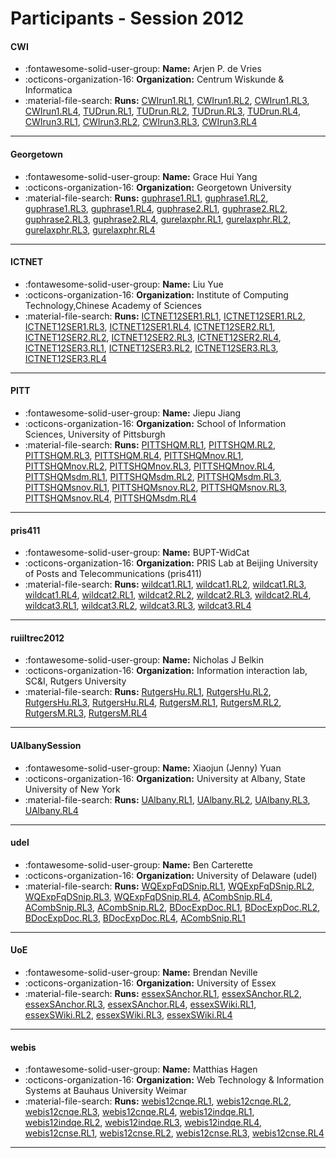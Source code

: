 # Participants - Session 2012 

#### CWI 
 - :fontawesome-solid-user-group: **Name:** Arjen P. de Vries 
 - :octicons-organization-16: **Organization:** Centrum Wiskunde & Informatica 
 - :material-file-search: **Runs:** [CWIrun1.RL1](./runs.md#cwirun1.rl1), [CWIrun1.RL2](./runs.md#cwirun1.rl2), [CWIrun1.RL3](./runs.md#cwirun1.rl3), [CWIrun1.RL4](./runs.md#cwirun1.rl4), [TUDrun.RL1](./runs.md#tudrun.rl1), [TUDrun.RL2](./runs.md#tudrun.rl2), [TUDrun.RL3](./runs.md#tudrun.rl3), [TUDrun.RL4](./runs.md#tudrun.rl4), [CWIrun3.RL1](./runs.md#cwirun3.rl1), [CWIrun3.RL2](./runs.md#cwirun3.rl2), [CWIrun3.RL3](./runs.md#cwirun3.rl3), [CWIrun3.RL4](./runs.md#cwirun3.rl4) 

---
#### Georgetown 
 - :fontawesome-solid-user-group: **Name:** Grace Hui Yang 
 - :octicons-organization-16: **Organization:** Georgetown University 
 - :material-file-search: **Runs:** [guphrase1.RL1](./runs.md#guphrase1.rl1), [guphrase1.RL2](./runs.md#guphrase1.rl2), [guphrase1.RL3](./runs.md#guphrase1.rl3), [guphrase1.RL4](./runs.md#guphrase1.rl4), [guphrase2.RL1](./runs.md#guphrase2.rl1), [guphrase2.RL2](./runs.md#guphrase2.rl2), [guphrase2.RL3](./runs.md#guphrase2.rl3), [guphrase2.RL4](./runs.md#guphrase2.rl4), [gurelaxphr.RL1](./runs.md#gurelaxphr.rl1), [gurelaxphr.RL2](./runs.md#gurelaxphr.rl2), [gurelaxphr.RL3](./runs.md#gurelaxphr.rl3), [gurelaxphr.RL4](./runs.md#gurelaxphr.rl4) 

---
#### ICTNET 
 - :fontawesome-solid-user-group: **Name:** Liu Yue 
 - :octicons-organization-16: **Organization:** Institute of Computing Technology,Chinese Academy of Sciences 
 - :material-file-search: **Runs:** [ICTNET12SER1.RL1](./runs.md#ictnet12ser1.rl1), [ICTNET12SER1.RL2](./runs.md#ictnet12ser1.rl2), [ICTNET12SER1.RL3](./runs.md#ictnet12ser1.rl3), [ICTNET12SER1.RL4](./runs.md#ictnet12ser1.rl4), [ICTNET12SER2.RL1](./runs.md#ictnet12ser2.rl1), [ICTNET12SER2.RL2](./runs.md#ictnet12ser2.rl2), [ICTNET12SER2.RL3](./runs.md#ictnet12ser2.rl3), [ICTNET12SER2.RL4](./runs.md#ictnet12ser2.rl4), [ICTNET12SER3.RL1](./runs.md#ictnet12ser3.rl1), [ICTNET12SER3.RL2](./runs.md#ictnet12ser3.rl2), [ICTNET12SER3.RL3](./runs.md#ictnet12ser3.rl3), [ICTNET12SER3.RL4](./runs.md#ictnet12ser3.rl4) 

---
#### PITT 
 - :fontawesome-solid-user-group: **Name:** Jiepu Jiang 
 - :octicons-organization-16: **Organization:** School of Information Sciences, University of Pittsburgh 
 - :material-file-search: **Runs:** [PITTSHQM.RL1](./runs.md#pittshqm.rl1), [PITTSHQM.RL2](./runs.md#pittshqm.rl2), [PITTSHQM.RL3](./runs.md#pittshqm.rl3), [PITTSHQM.RL4](./runs.md#pittshqm.rl4), [PITTSHQMnov.RL1](./runs.md#pittshqmnov.rl1), [PITTSHQMnov.RL2](./runs.md#pittshqmnov.rl2), [PITTSHQMnov.RL3](./runs.md#pittshqmnov.rl3), [PITTSHQMnov.RL4](./runs.md#pittshqmnov.rl4), [PITTSHQMsdm.RL1](./runs.md#pittshqmsdm.rl1), [PITTSHQMsdm.RL2](./runs.md#pittshqmsdm.rl2), [PITTSHQMsdm.RL3](./runs.md#pittshqmsdm.rl3), [PITTSHQMsnov.RL1](./runs.md#pittshqmsnov.rl1), [PITTSHQMsnov.RL2](./runs.md#pittshqmsnov.rl2), [PITTSHQMsnov.RL3](./runs.md#pittshqmsnov.rl3), [PITTSHQMsnov.RL4](./runs.md#pittshqmsnov.rl4), [PITTSHQMsdm.RL4](./runs.md#pittshqmsdm.rl4) 

---
#### pris411 
 - :fontawesome-solid-user-group: **Name:** BUPT-WidCat 
 - :octicons-organization-16: **Organization:** PRIS Lab at Beijing University of Posts and Telecommunications (pris411) 
 - :material-file-search: **Runs:** [wildcat1.RL1](./runs.md#wildcat1.rl1), [wildcat1.RL2](./runs.md#wildcat1.rl2), [wildcat1.RL3](./runs.md#wildcat1.rl3), [wildcat1.RL4](./runs.md#wildcat1.rl4), [wildcat2.RL1](./runs.md#wildcat2.rl1), [wildcat2.RL2](./runs.md#wildcat2.rl2), [wildcat2.RL3](./runs.md#wildcat2.rl3), [wildcat2.RL4](./runs.md#wildcat2.rl4), [wildcat3.RL1](./runs.md#wildcat3.rl1), [wildcat3.RL2](./runs.md#wildcat3.rl2), [wildcat3.RL3](./runs.md#wildcat3.rl3), [wildcat3.RL4](./runs.md#wildcat3.rl4) 

---
#### ruiiltrec2012 
 - :fontawesome-solid-user-group: **Name:** Nicholas J Belkin 
 - :octicons-organization-16: **Organization:** Information interaction lab, SC&I, Rutgers University 
 - :material-file-search: **Runs:** [RutgersHu.RL1](./runs.md#rutgershu.rl1), [RutgersHu.RL2](./runs.md#rutgershu.rl2), [RutgersHu.RL3](./runs.md#rutgershu.rl3), [RutgersHu.RL4](./runs.md#rutgershu.rl4), [RutgersM.RL1](./runs.md#rutgersm.rl1), [RutgersM.RL2](./runs.md#rutgersm.rl2), [RutgersM.RL3](./runs.md#rutgersm.rl3), [RutgersM.RL4](./runs.md#rutgersm.rl4) 

---
#### UAlbanySession 
 - :fontawesome-solid-user-group: **Name:** Xiaojun (Jenny) Yuan 
 - :octicons-organization-16: **Organization:** University at Albany, State University of New York 
 - :material-file-search: **Runs:** [UAlbany.RL1](./runs.md#ualbany.rl1), [UAlbany.RL2](./runs.md#ualbany.rl2), [UAlbany.RL3](./runs.md#ualbany.rl3), [UAlbany.RL4](./runs.md#ualbany.rl4) 

---
#### udel 
 - :fontawesome-solid-user-group: **Name:** Ben Carterette 
 - :octicons-organization-16: **Organization:** University of Delaware (udel) 
 - :material-file-search: **Runs:** [WQExpFqDSnip.RL1](./runs.md#wqexpfqdsnip.rl1), [WQExpFqDSnip.RL2](./runs.md#wqexpfqdsnip.rl2), [WQExpFqDSnip.RL3](./runs.md#wqexpfqdsnip.rl3), [WQExpFqDSnip.RL4](./runs.md#wqexpfqdsnip.rl4), [ACombSnip.RL4](./runs.md#acombsnip.rl4), [ACombSnip.RL3](./runs.md#acombsnip.rl3), [ACombSnip.RL2](./runs.md#acombsnip.rl2), [BDocExpDoc.RL1](./runs.md#bdocexpdoc.rl1), [BDocExpDoc.RL2](./runs.md#bdocexpdoc.rl2), [BDocExpDoc.RL3](./runs.md#bdocexpdoc.rl3), [BDocExpDoc.RL4](./runs.md#bdocexpdoc.rl4), [ACombSnip.RL1](./runs.md#acombsnip.rl1) 

---
#### UoE 
 - :fontawesome-solid-user-group: **Name:** Brendan Neville 
 - :octicons-organization-16: **Organization:** University of Essex 
 - :material-file-search: **Runs:** [essexSAnchor.RL1](./runs.md#essexsanchor.rl1), [essexSAnchor.RL2](./runs.md#essexsanchor.rl2), [essexSAnchor.RL3](./runs.md#essexsanchor.rl3), [essexSAnchor.RL4](./runs.md#essexsanchor.rl4), [essexSWiki.RL1](./runs.md#essexswiki.rl1), [essexSWiki.RL2](./runs.md#essexswiki.rl2), [essexSWiki.RL3](./runs.md#essexswiki.rl3), [essexSWiki.RL4](./runs.md#essexswiki.rl4) 

---
#### webis 
 - :fontawesome-solid-user-group: **Name:** Matthias Hagen 
 - :octicons-organization-16: **Organization:** Web Technology & Information Systems at Bauhaus University Weimar 
 - :material-file-search: **Runs:** [webis12cnqe.RL1](./runs.md#webis12cnqe.rl1), [webis12cnqe.RL2](./runs.md#webis12cnqe.rl2), [webis12cnqe.RL3](./runs.md#webis12cnqe.rl3), [webis12cnqe.RL4](./runs.md#webis12cnqe.rl4), [webis12indqe.RL1](./runs.md#webis12indqe.rl1), [webis12indqe.RL2](./runs.md#webis12indqe.rl2), [webis12indqe.RL3](./runs.md#webis12indqe.rl3), [webis12indqe.RL4](./runs.md#webis12indqe.rl4), [webis12cnse.RL1](./runs.md#webis12cnse.rl1), [webis12cnse.RL2](./runs.md#webis12cnse.rl2), [webis12cnse.RL3](./runs.md#webis12cnse.rl3), [webis12cnse.RL4](./runs.md#webis12cnse.rl4) 

---
